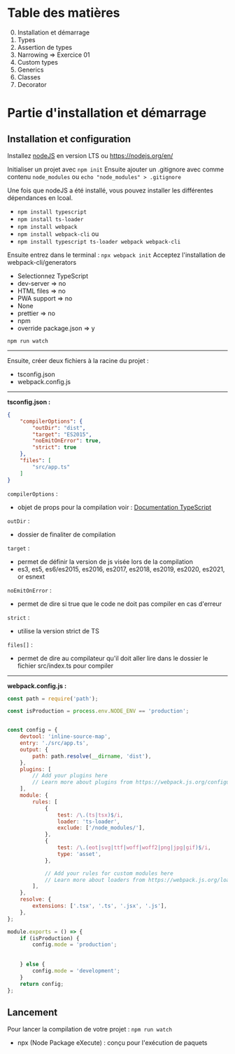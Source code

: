 # Table des matières

0. Installation et démarrage
1. Types
2. Assertion de types
3. Narrowing => Exercice 01
4. Custom types
5. Generics
6. Classes
7. Decorator

# Partie d'installation et démarrage

## Installation et configuration
Installez [nodeJS](https://nodejs.org/en/) en version LTS ou https://nodejs.org/en/

Initialiser un projet avec `npm init`
Ensuite ajouter un .gitignore avec comme contenu `node_modules`
ou `echo "node_modules" > .gitignore` 

Une fois que nodeJS a été installé, vous pouvez installer les différentes dépendances en lcoal.
- `npm install typescript`
- `npm install ts-loader`
- `npm install webpack`
- `npm install webpack-cli`
ou 
- `npm install typescript ts-loader webpack webpack-cli`

Ensuite entrez dans le terminal : `npx webpack init`
Acceptez l'installation de webpack-cli/generators
- Selectionnez TypeScript
- dev-server => no
- HTML files => no
- PWA support => no
- None
- prettier => no
- npm
- override package.json => y

`npm run watch`

---

Ensuite, créer deux fichiers à la racine du projet :
- tsconfig.json
- webpack.config.js

---

**tsconfig.json :**

```json
{
    "compilerOptions": {
        "outDir": "dist",
        "target": "ES2015",
        "noEmitOnError": true,
        "strict": true
    },
    "files": [
        "src/app.ts"
    ]
}
```

`compilerOptions` : 
* objet de props pour la compilation voir : [Documentation TypeScript](https://www.typescriptlang.org/docs/handbook/compiler-options.html)

`outDir` : 
* dossier de finaliter de compilation

`target` : 
* permet de définir la version de js visée lors de la compilation
* es3, es5, es6/es2015, es2016, es2017, es2018, es2019, es2020, es2021, or esnext

`noEmitOnError` : 
* permet de dire si true que le code ne doit pas compiler en cas d'erreur

`strict` : 
* utilise la version strict de TS

`files[]` : 
* permet de dire au compilateur qu'il doit aller lire dans le dossier le fichier src/index.ts pour compiler 

---

**webpack.config.js :**
```js
const path = require('path');

const isProduction = process.env.NODE_ENV == 'production';


const config = {
    devtool: 'inline-source-map',
    entry: './src/app.ts',
    output: {
        path: path.resolve(__dirname, 'dist'),
    },
    plugins: [
        // Add your plugins here
        // Learn more about plugins from https://webpack.js.org/configuration/plugins/
    ],
    module: {
        rules: [
            {
                test: /\.(ts|tsx)$/i,
                loader: 'ts-loader',
                exclude: ['/node_modules/'],
            },
            {
                test: /\.(eot|svg|ttf|woff|woff2|png|jpg|gif)$/i,
                type: 'asset',
            },

            // Add your rules for custom modules here
            // Learn more about loaders from https://webpack.js.org/loaders/
        ],
    },
    resolve: {
        extensions: ['.tsx', '.ts', '.jsx', '.js'],
    },
};

module.exports = () => {
    if (isProduction) {
        config.mode = 'production';
        
        
    } else {
        config.mode = 'development';
    }
    return config;
};
```

## Lancement
Pour lancer la compilation de votre projet : `npm run watch`

- npx (Node Package eXecute) : conçu pour l'exécution de paquets

